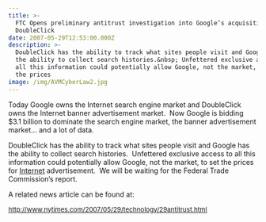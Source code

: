 ```yaml
---
title: >-
  FTC Opens preliminary antitrust investigation into Google’s acquisition of
  DoubleClick
date: 2007-05-29T12:53:00.000Z
description: >-
  DoubleClick has the ability to track what sites people visit and Google has
  the ability to collect search histories.&nbsp; Unfettered exclusive access to
  all this information could potentially allow Google, not the market, to set
  the prices
image: /img/AVMCyberLaw2.jpg
---
```

Today Google owns the Internet search engine market and DoubleClick owns the Internet banner advertisement market.&nbsp; Now Google is bidding $3.1 billion to dominate the search engine market, the banner advertisement market… and a lot of data.

DoubleClick has the ability to track what sites people visit and Google has the ability to collect search histories.&nbsp; Unfettered exclusive access to all this information could potentially allow Google, not the market, to set the prices for <a target="_blank" href="http://www.cyberinternetlawyer.com" rel="nofollow" >Internet</a> advertisement.&nbsp; We will be waiting for the Federal Trade Commission’s report.

A related news article can be found at:<font size="2"></font>

<a class="" href="http://www.nytimes.com/2007/05/29/technology/29antitrust.html" target="_blank" rel="nofollow" ><u><font color="#0000ff" size="2">http://www.nytimes.com/2007/05/29/technology/29antitrust.html</font></u></a>
